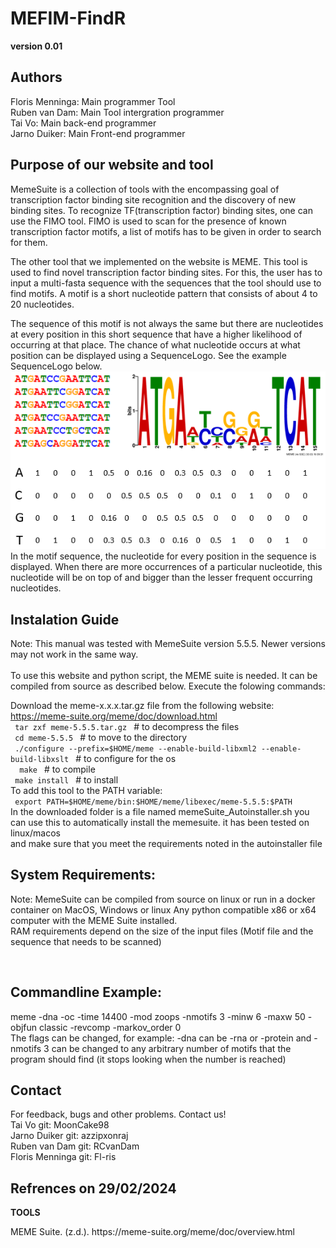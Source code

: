 # **MEFIM-FindR** #
**version 0.01**
## **Authors** ##
<p>
Floris Menninga: Main programmer Tool <br>
Ruben van Dam: Main Tool intergration programmer <br>
Tai Vo: Main back-end programmer <br>
Jarno Duiker: Main Front-end programmer 
</p>

 ## **Purpose of our website and tool**
MemeSuite is a collection of tools with the encompassing goal of transcription factor binding site recognition and the discovery of new binding sites.
To recognize TF(transcription factor) binding sites, one can use the FIMO tool. FIMO is used to scan for the presence of known transcription factor motifs, a list of motifs has to be given in order to search for them.

The other tool that we implemented on the website is MEME. This tool is used to find novel transcription factor binding sites. For this, the user has to
input a multi-fasta sequence with the sequences that the tool should use to find motifs. A motif is a short nucleotide pattern that consists of about 4 to 20 nucleotides.<br>

The sequence of this motif is not always the same but there are nucleotides at every position in this short sequence that have a higher likelihood of occurring at that place. The chance of what nucleotide occurs at what position can be displayed using a SequenceLogo. See the example SequenceLogo below.<br>
![Example Sequence logo](Sequence_logo.png)
<br>
In the motif sequence, the nucleotide for every position in the sequence is displayed. When there are more occurrences of a particular nucleotide, this nucleotide will be on top of and bigger than the lesser frequent occurring nucleotides.

## **Instalation Guide** ##
Note: This manual was tested with MemeSuite version 5.5.5. Newer versions may not work in the same way.<br><br>
To use this website and python script, the MEME suite is needed. 
It can be compiled from source as described below. 
Execute the folowing commands:
<p> 
Download the meme-x.x.x.tar.gz file from the following website: <br />
<a href="https://meme-suite.org/meme/doc/download.html">https://meme-suite.org/meme/doc/download.html<a><br />
<code> tar zxf meme-5.5.5.tar.gz </code> # to decompress the files <br />
         <code> cd meme-5.5.5 </code> # to move to the directory <br /> </code>
         <code> ./configure --prefix=$HOME/meme --enable-build-libxml2 --enable-build-libxslt </code> # to configure for the os <br/>
         <code>  make </code> # to compile <br />
         <code> make install </code> # to install <br />
To add this tool to the PATH variable: <br />
<code> export PATH=$HOME/meme/bin:$HOME/meme/libexec/meme-5.5.5:$PATH  </code><br />
 In the downloaded folder is a file named memeSuite_Autoinstaller.sh you can use this to automatically install the memesuite. it has been tested on linux/macos<br />
 and make sure that you meet the requirements noted in the autoinstaller file <br /> 
</p>


## **System Requirements:** ##
<p>
Note: MemeSuite can be compiled from source on linux or run in a docker container on MacOS, Windows or linux
Any python compatible x86 or x64 computer with the MEME Suite installed. <br />
RAM requirements depend on the size of the input files (Motif file and the sequence that needs to be scanned) <br /> 
</p>
<br>


## **Commandline Example:** ##
<p>
meme <INPUT_FILE_LOCATION> -dna -oc <OUTPUT_LOCATION> -time 14400 -mod zoops -nmotifs 3 -minw 6 -maxw 50 -objfun classic -revcomp -markov_order 0 <br />
The flags can be changed, for example: -dna can be -rna or -protein and -nmotifs 3 can be changed to any arbitrary number of motifs that the program should find (it stops looking when the number is
reached) <br />
</p>

## **Contact** ##
<p> For feedback, bugs and other problems. Contact us! <br>
Tai Vo git: MoonCake98 <br>
Jarno Duiker git: azzipxonraj <br>
Ruben van Dam git: RCvanDam <br>
Floris Menninga git: Fl-ris </p>

## **Refrences on 29/02/2024** ##
**TOOLS**
<p>
MEME Suite. (z.d.). https://meme-suite.org/meme/doc/overview.html
</p>
